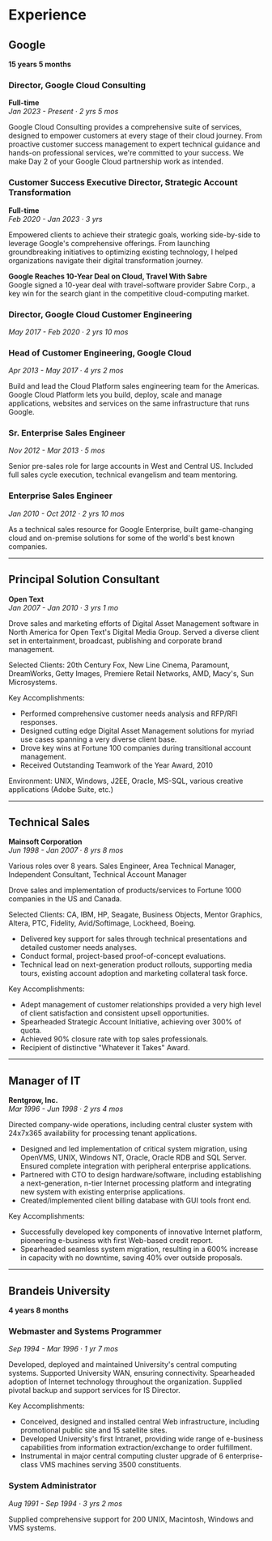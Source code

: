 # Experience

## Google
**15 years 5 months**

### Director, Google Cloud Consulting
**Full-time**  
*Jan 2023 - Present · 2 yrs 5 mos*

Google Cloud Consulting provides a comprehensive suite of services, designed to empower customers at every stage of their cloud journey. From proactive customer success management to expert technical guidance and hands-on professional services, we're committed to your success. We make Day 2 of your Google Cloud partnership work as intended.

### Customer Success Executive Director, Strategic Account Transformation
**Full-time**  
*Feb 2020 - Jan 2023 · 3 yrs*

Empowered clients to achieve their strategic goals, working side-by-side to leverage Google's comprehensive offerings. From launching groundbreaking initiatives to optimizing existing technology, I helped organizations navigate their digital transformation journey.

**Google Reaches 10-Year Deal on Cloud, Travel With Sabre**  
Google signed a 10-year deal with travel-software provider Sabre Corp., a key win for the search giant in the competitive cloud-computing market.

### Director, Google Cloud Customer Engineering
*May 2017 - Feb 2020 · 2 yrs 10 mos*

### Head of Customer Engineering, Google Cloud
*Apr 2013 - May 2017 · 4 yrs 2 mos*

Build and lead the Cloud Platform sales engineering team for the Americas. Google Cloud Platform lets you build, deploy, scale and manage applications, websites and services on the same infrastructure that runs Google.

### Sr. Enterprise Sales Engineer
*Nov 2012 - Mar 2013 · 5 mos*

Senior pre-sales role for large accounts in West and Central US. Included full sales cycle execution, technical evangelism and team mentoring.

### Enterprise Sales Engineer
*Jan 2010 - Oct 2012 · 2 yrs 10 mos*

As a technical sales resource for Google Enterprise, built game-changing cloud and on-premise solutions for some of the world's best known companies.

---

## Principal Solution Consultant
**Open Text**  
*Jan 2007 - Jan 2010 · 3 yrs 1 mo*

Drove sales and marketing efforts of Digital Asset Management software in North America for Open Text's Digital Media Group. Served a diverse client set in entertainment, broadcast, publishing and corporate brand management.

Selected Clients: 20th Century Fox, New Line Cinema, Paramount, DreamWorks, Getty Images, Premiere Retail Networks, AMD, Macy's, Sun Microsystems.

Key Accomplishments:
- Performed comprehensive customer needs analysis and RFP/RFI responses.
- Designed cutting edge Digital Asset Management solutions for myriad use cases spanning a very diverse client base.
- Drove key wins at Fortune 100 companies during transitional account management.
- Received Outstanding Teamwork of the Year Award, 2010

Environment: UNIX, Windows, J2EE, Oracle, MS-SQL, various creative applications (Adobe Suite, etc.)

---

## Technical Sales
**Mainsoft Corporation**  
*Jun 1998 - Jan 2007 · 8 yrs 8 mos*

Various roles over 8 years. Sales Engineer, Area Technical Manager, Independent Consultant, Technical Account Manager

Drove sales and implementation of products/services to Fortune 1000 companies in the US and Canada.

Selected Clients: CA, IBM, HP, Seagate, Business Objects, Mentor Graphics, Altera, PTC, Fidelity, Avid/Softimage, Lockheed, Boeing.

- Delivered key support for sales through technical presentations and detailed customer needs analyses.
- Conduct formal, project-based proof-of-concept evaluations.
- Technical lead on next-generation product rollouts, supporting media tours, existing account adoption and marketing collateral task force.

Key Accomplishments:
- Adept management of customer relationships provided a very high level of client satisfaction and consistent upsell opportunities.
- Spearheaded Strategic Account Initiative, achieving over 300% of quota.
- Achieved 90% closure rate with top sales professionals.
- Recipient of distinctive "Whatever it Takes" Award.

---

## Manager of IT
**Rentgrow, Inc.**  
*Mar 1996 - Jun 1998 · 2 yrs 4 mos*

Directed company-wide operations, including central cluster system with 24x7x365 availability for processing tenant applications.

- Designed and led implementation of critical system migration, using OpenVMS, UNIX, Windows NT, Oracle, Oracle RDB and SQL Server. Ensured complete integration with peripheral enterprise applications.
- Partnered with CTO to design hardware/software, including establishing a next-generation, n-tier Internet processing platform and integrating new system with existing enterprise applications.
- Created/implemented client billing database with GUI tools front end.

Key Accomplishments:
- Successfully developed key components of innovative Internet platform, pioneering e-business with first Web-based credit report.
- Spearheaded seamless system migration, resulting in a 600% increase in capacity with no downtime, saving 40% over outside proposals.

---

## Brandeis University
**4 years 8 months**

### Webmaster and Systems Programmer
*Sep 1994 - Mar 1996 · 1 yr 7 mos*

Developed, deployed and maintained University's central computing systems. Supported University WAN, ensuring connectivity. Spearheaded adoption of Internet technology throughout the organization. Supplied pivotal backup and support services for IS Director.

Key Accomplishments:
- Conceived, designed and installed central Web infrastructure, including promotional public site and 15 satellite sites.
- Developed University's first Intranet, providing wide range of e-business capabilities from information extraction/exchange to order fulfillment.
- Instrumental in major central computing cluster upgrade of 6 enterprise-class VMS machines serving 3500 constituents.

### System Administrator
*Aug 1991 - Sep 1994 · 3 yrs 2 mos*

Supplied comprehensive support for 200 UNIX, Macintosh, Windows and VMS systems.